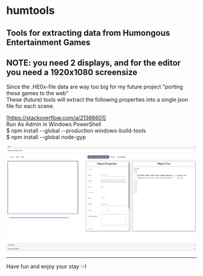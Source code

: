 # humtools
Tools for extracting data from Humongous Entertainment Games
------------
NOTE: you need 2 displays, and for the editor you need a 1920x1080 screensize
------------
Since the .HE0x-file data are way too big for my future project "porting these games to the web"  
These (future) tools will extract the following properties into a single json file for each scene.


[https://stackoverflow.com/a/21366601]  
Run As Admin in Windows PowerShell  
$ npm install --global --production windows-build-tools  
$ npm install --global node-gyp  

![Editor V0.1](img/editor01.png)

  
*********************************
Have fun and enjoy your stay :-)

